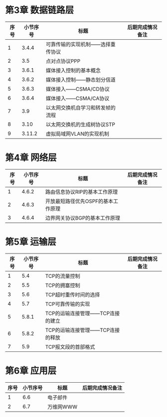 # 第3章 数据链路层

| 序号 | 小节序号 | 标题                             | 后期完成情况备注 |
| ---- | -------- | -------------------------------- | ---------------- |
| 1    | 3.4.4    | 可靠传输的实现机制——选择重传协议 |                  |
| 2    | 3.5      | 点对点协议PPP                    |                  |
| 3    | 3.6.1    | 媒体接入控制的基本概念           |                  |
| 4    | 3.6.2    | 媒体接入控制——静态划分信道       |                  |
| 5    | 3.6.3    | 媒体接入——CSMA/CD协议            |                  |
| 6    | 3.6.4    | 媒体接入——CSMA/CA协议            |                  |
| 7    | 3.9      | 以太网交换机自学习和转发帧的流程 |                  |
| 8    | 3.10     | 以太网交换机的生成树协议STP      |                  |
| 9    | 3.11.2   | 虚拟局域网VLAN的实现机制         |                  |



# 第4章 网络层
| 序号 | 小节序号 | 标题                               | 后期完成情况备注 |
| ---- | -------- | ---------------------------------- | ---------------- |
| 1    | 4.6.2    | 路由信息协议RIP的基本工作原理      |                  |
| 2    | 4.6.3    | 开放最短路径优先OSPF的基本工作原理 |                  |
| 3    | 4.6.4    | 边界网关协议BGP的基本工作原理      |                  |
# 第5章 运输层
| 序号 | 小节序号 | 标题                             | 后期完成情况备注 |
| ---- | -------- | -------------------------------- | ---------------- |
| 1    | 5.4      | TCP的流量控制                    |                  |
| 2    | 5.5      | TCP的拥塞控制                    |                  |
| 3    | 5.6      | TCP超时重传时间的选择            |                  |
| 4    | 5.7      | TCP可靠传输的实现                |                  |
| 5    | 5.8.1    | TCP的运输连接管理——TCP连接的建立 |                  |
| 6    | 5.8.2    | TCP的运输连接管理——TCP连接的释放 |                  |
| 7    | 5.9      | TCP报文段的首部格式              |                  |
# 第6章 应用层

| 序号 | 小节序号 | 标题      | 后期完成情况备注 |
| ---- | -------- | --------- | ---------------- |
| 1    | 6.6      | 电子邮件  |                  |
| 2    | 6.7      | 万维网WWW |                  |